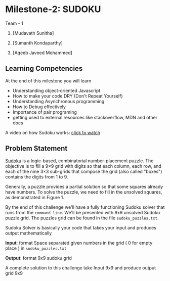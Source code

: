 # Milestone-2: SUDOKU

Team - 1
1. [Mudavath Sunitha]

2. [Sumanth Kondaparthy]

3. [Aqeeb Javeed Mohammed]

## Learning Competencies
At the end of this milestone you will learn
 - Understanding object-oriented Javascript
 - How to make your code DRY (Don't Repeat Yourself)
 - Understanding Asynchronous programming
 - How to Debug effectively
 - Importance of pair programing
 - getting used to external resources like stackoverflow, MDN and other docs

A video on how Sudoku works: [click to watch](https://youtu.be/OtKxtvMUahA)

## Problem Statement

[Sudoku](http://en.wikipedia.org/wiki/Sudoku) is a logic-based, combinatorial number-placement puzzle. The objective is to fill a 9×9 grid with digits so that each column, each row, and each of the nine 3×3 sub-grids that compose the grid (also called "boxes") contains the digits from 1 to 9.

Generally, a puzzle provides a partial solution so that some squares already have numbers. To solve the puzzle, we need to fill in the unsolved squares, as demonstrated in Figure 1.

By the end of this challenge we'll have a fully functioning Sudoku solver that runs from the `command line`.  We'll be presented with 9x9 unsolved Sudoku puzzle grid. The puzzles grid can be found in the file `sudoku_puzzles.txt`.

Sudoku Solver is basically your code that takes your input and produces output mathematically

<b>Input</b>: format Space separated given numbers in the grid ( 0 for empty place ) in `sudoku_puzzles.txt`

<b>Output</b>: format 9x9 sudoku grid

A complete solution to this challenge take Input 9x9 and produce output grid 9x9
